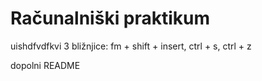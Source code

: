 # Računalniški praktikum 
uishdfvdfkvi
3 bližnjice: fm + shift + insert, ctrl + s, ctrl + z



dopolni README
